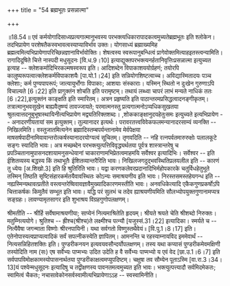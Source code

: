 +++
title = "54 ब्रह्मभूतः प्रसन्नात्मा"

+++
  
  
॥18.54॥ एवं कर्मयोगादिसाध्यप्रत्यगात्मानुभवस्य
परभक्त्यधिकारापादकत्वमुच्यतेब्रह्मभूतः इति श्लोकेन। तदभिप्रायेण
परशेषतैकस्वभावत्वस्याप्याविर्भाव उक्तः। योगसाध्यं ब्रह्माख्यमिह
ब्रह्मत्वमित्यभिप्रायेणापरिच्छिन्नज्ञानाविर्भावोक्तिः। शेषत्वस्य
स्वरूपानुबन्धित्वं प्रागेवोक्तमित्याहइतस्त्वन्यामिति। रागादिदूषिते चित्ते
नास्पदी मधुसूदनः \[वि.ध.9।10\]
इत्याद्युक्तपरभक्त्यनर्हतानिवृत्तिःप्रसन्नात्मा इत्युच्यत इत्याह --
क्लेशकर्मादिभिरकल्मषस्वरूप इति। आदिशब्देन विपाकाशययोर्ग्रहणं; तयोरपि
कालुष्यरूपत्वात्क्लेशकर्मविपाकाशयैः \[पा.यो.1।24\] इति
सन्नियोगशिष्टत्वाच्च। अविद्यास्मितादयः पञ्च क्लेशाः; कर्म पुण्यपापरूपं;
जात्यायुर्भोगाः विपाकाः; आशयाः संस्काराः। यस्मिन् स्थितो न दुःखेन
गुरुणाऽपि विचाल्यते \[6।22\] इति प्रागुक्तंन शोचति इति परामृष्टम्। तथायं
लब्ध्वा चापरं लाभं मन्यते नाधिकं ततः \[6।22\],इत्युक्तंन काङ्क्षति इति
स्मारितम्। अत्रन प्रहृष्यति इति पाठान्तरमप्रसिद्धत्वादनङ्गीकृतम्।
तत्रात्मानुभवसुखेन बाह्यवैतृष्ण्यं तावज्जायते; परमात्मनस्तु
प्रत्यगात्मनोऽप्यधिकसुखतया श्रुतत्वात्तदनुबुभूषास्थायिनीत्यभिप्रायेण
मद्व्यतिरिक्तशब्दः। ,शोककाङ्क्षानुदयहेतुःसमः इत्युच्यते इत्यभिप्रायेण --
अनादरणीयतायां सम इत्युक्तम्। तुल्यानादर इत्यर्थः।
परावरतत्त्वविवेकफलमन्यानादरसाम्यं व्यनक्ति -- निखिलमिति। वस्तुजातमित्यनेन
ब्रह्मादिस्तम्बपर्यन्तानामेव मेर्वपेक्षया
माषसर्षपादीनामिवावान्तरोत्कर्षस्यानादरयोग्यत्वं सूचितम्। तृणवदिति -- नहि
रत्नपर्वतमारुरुक्षोः पलालकूटे सङ्गः स्यादिति भावः। अत्र मच्छब्देन
परभक्त्युत्पत्तिविवृद्ध्यर्थतया पूर्वत्र शास्त्रान्तरेषु च
प्रपञ्चितानामुपासनदशायामनुसन्धेयानां चाकाराणामभिप्रेतत्वमाहमयि सर्वेश्वर
इत्यादिभिः। सर्वेश्वर -- इति ईशितव्यस्य बद्धस्य किं तथाभूतैः
ईशितव्यान्तरैरिति भावः। निखिलजगदुद्भवस्थितिप्रलयलील इति -- कारणं तु
ध्येयः \[अ.शिखो.3\] इति हि श्रुतिरिति भावः। यद्वा
करणकलेवरप्रदानादिभिर्महोपकारके चतुर्विधहेतुभूते तस्मिन् तिष्ठति
सृष्टिसंहारकर्मतयैवावस्थितः कोऽन्यः समाश्रयणीय इति
भावः। निरस्तसमस्तहेयगन्ध इति -- नह्यस्मिन्यथावत्प्रतीते
वस्त्वन्तरेष्विवावज्ञावैमुख्यादिकारणमस्तीति भावः। अनवधिकेत्यादि
एकैकगुणप्रकर्षोऽपि चित्ताकर्षकः किमुतैवं सम्भूत इति भावः। यद्धि परं
सुलभं च तदेव ह्याश्रयणीयमिति सौलभ्योपयुक्तगुणानामप्यत्र
सङ्ग्रहः। लावण्यामृतसागर इति शुभाश्रय विग्रहगुणोपलक्षणम्।  
  
श्रीमतीति -- श्रीर्हि सर्वेषामाश्रयणीया; साप्येनं नित्यमाश्रितेति
हृदयम्। श्रीयते श्रयते चेति श्रीशब्दो निरुक्तः। मतुम्नित्ययोगे।
श्रुतिश्च -- ह्रीश्च(श्रीश्च)ते लक्ष्मीश्च पत्न्यौ \[यजुस्सं.31।22\]
इत्यादिका। स्मर्यते च -- नित्यैवैषा जगन्माता विष्णोः श्रीरनपायिनी। यथा
सर्वगतो विष्णुस्तथैवेयं ৷৷ \[वि.पु.1।8।17\] इति।
एतेनोपास्यत्वप्राप्यत्वादिकं सर्वं सपत्नीकस्येति ज्ञापितम्। आमनन्ति च
रहस्याम्नायविद इममेवार्थं -- नित्यसन्निहितशक्तिः इति। पुण्डरीकनयन
इत्यवयवसौन्दर्योपलक्षणम्। तस्य यथा कप्यासं पुण्डरीकमेवमक्षिणी तस्योदिति
नाम (सः) एष सर्वेभ्यः पाप्मभ्यः उदित उदेति ह वै सर्वेभ्यः पाप्मभ्यो य
एवं वेद \[छा.उ.1।6।7\] इति सर्वपापविमोक्षकामस्योपासनार्थतया
पुण्डरीकाक्षत्वमप्युपदिष्टम्। चक्षुषा तव सौम्येन पूताऽस्मि
\[वा.रा.3।34।13\]यं पश्येन्मधुसूदनः इत्यादिषु च तद्वीक्षणस्य
पावनतमत्वमुच्यत इति भावः। भक्त्युत्पत्त्यादौ सर्वमिदमेकतः; स्वामित्वं
चैकतः; नचासावेकोनसर्वस्वामीत्यभिप्रायेणाऽऽह -- स्वस्वामिनीति।  
  
